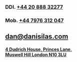 ### DDI. [+44 20 888 32277](callto:+442088832277)
### Mob. [+44 7976 312 047](callto:+447976312047)
## [dan@danisilas.com](mailto:dan@danisilas.com)
#### [4 Dudrich House, Princes Lane,<br>Muswell Hill London N10 3LU](https://google.com/maps/?q=4+Princes+Lane%2C+London)
